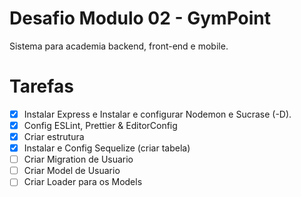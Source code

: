 # Desafio Modulo 02 - GymPoint

Sistema para academia backend, front-end e mobile.

# Tarefas

- [x] Instalar Express e Instalar e configurar Nodemon e Sucrase (-D).
- [x] Config ESLint, Prettier & EditorConfig
- [x] Criar estrutura
- [x] Instalar e Config Sequelize (criar tabela)
- [ ] Criar Migration de Usuario
- [ ] Criar Model de Usuario
- [ ] Criar Loader para os Models
